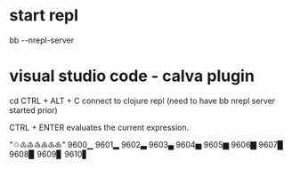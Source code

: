 # start repl

bb --nrepl-server

# visual studio code - calva plugin
cd 
CTRL + ALT + C    connect to clojure repl (need to have bb nrepl server started prior)

CTRL + ENTER    evaluates the current expression.

"♲♳♴♵♶♷♸"
9600▁
9601▂
9602▃
9603▄
9604▅
9605▆
9606▇
9607█
9608▉
9609▊
9610▋
